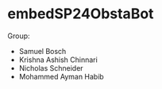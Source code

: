 # embedSP24ObstaBot
Group:
- Samuel Bosch
- Krishna Ashish Chinnari
- Nicholas Schneider
- Mohammed Ayman Habib
